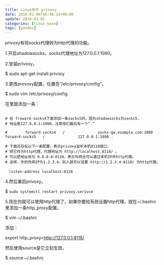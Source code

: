 ```yaml
---
title: Linux命令 privoxy
date: 2016-01-06T16:46:14+08:00
update: 2016-01-01
categories: [linux_base]
tags: [pandoc]
---
```

privoxy有将socks代理转为http代理的功能。



1.开启shadowsocks，socks代理地址为127.0.0.1:1080。

2.安装privoxy。

$ sudo apt-get install privoxy

3.更改provoxy配置，位置在“/etc/privoxy/config”。

$ sudo vim /etc/privoxy/config

在里面添加一条：
```

# 在 froward-socks4下面添加一条socks5的，因为shadowsocks为socks5，
# 地址是127.0.0.1:1080。注意他们最后有一个“.”

#        forward-socks4   /               socks-gw.example.com:1080  .
forward-socks5   /               127.0.0.1:1080 .

# 下面还存在以下一条配置，表示privoxy监听本机8118端口，
# 把它作为http代理，代理地址为 http://localhost.8118/ 。
# 可以把地址改为 0.0.0.0:8118，表示外网也可以通过本机IP作http代理。
# 这样，你的外网IP为1.2.3.4，别人就可以设置 http://1.2.3.4:8118/ 为http代理。

　listen-address localhost:8118
```

4.然后重启privoxy。

$ `sudo systemctl restart privoxy.serivce`



5.现在你就可以使用http代理了，如果你要给系统设置http代理，就在~/.bashrc里添加一条http_proxy配置。

$ vim ~/.bashrc

添加：

export http_proxy=http://127.0.0.1:8118/

然后使用source是它立刻生效。

$ source ~/.bashrc
